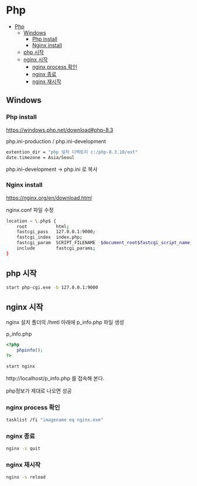 # Php

- [Php](#php)
  - [Windows](#windows)
    - [Php install](#php-install)
    - [Nginx install](#nginx-install)
  - [php 시작](#php-시작)
  - [nginx 시작](#nginx-시작)
    - [nginx process 확인](#nginx-process-확인)
    - [nginx 종료](#nginx-종료)
    - [nginx 재시작](#nginx-재시작)

## Windows

### Php install

https://windows.php.net/download#php-8.3

php.ini-production / php.ini-development

```bash
extention_dir = "php 설치 디렉토리 c:/php-8.3.10/ext"
date.timezone = Asia/Seoul
```

php.ini-development -> php.ini 로 복사

### Nginx install

https://nginx.org/en/download.html

nginx.conf 파일 수정

```bash
location ~ \.php$ {
    root           html;
    fastcgi_pass   127.0.0.1:9000;
    fastcgi_index  index.php;
    fastcgi_param  SCRIPT_FILENAME  $document_root$fastcgi_script_name;
    include        fastcgi_params;
}
```

## php 시작

```bash
start php-cgi.exe -b 127.0.0.1:9000
```

## nginx 시작

nginx 설치 폴더의 /hmtl 아래에 p_info.php 파일 생성

p_info.php

```php
<?php
    phpinfo();
?>
```

```bash
start nginx
```

http://localhost/p_info.php 를 접속해 본다.

php정보가 제대로 나오면 성공

### nginx process 확인

```bash
tasklist /fi "imagename eq nginx.exe"
```

### nginx 종료

```bash
nginx -s quit
```

### nginx 재시작

```bash
nginx -s reload
```
